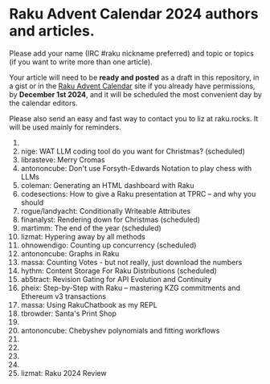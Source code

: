 # Raku Advent Calendar 2024 authors and articles.

Please add your name (IRC #raku nickname preferred) and topic or
topics (if you want to write more than one article).

Your article will need to be **ready and posted** as a draft in
this repository, in a gist or in the
[Raku Advent Calendar](https://raku-advent.blog) site if you
already have permissions, by
**December 1st 2024**,
and it will be scheduled the most convenient day by the calendar
editors.

Please also send an easy and fast way to contact you to liz at raku.rocks. It will be used mainly for
reminders.

1. 
2. nige: WAT LLM coding tool do you want for Christmas? (scheduled)
3. librasteve: Merry Cromas
4. antononcube: Don't use Forsyth-Edwards Notation to play chess with LLMs
5. coleman: Generating an HTML dashboard with Raku
6. codesections: How to give a Raku presentation at TPRC – and why you should
7. rogue/landyacht: Conditionally Writeable Attributes
8. finanalyst: Rendering down for Christmas (scheduled)
9. martimm: The end of the year (scheduled)
10. lizmat: Hypering away by all methods
11. ohnowendigo: Counting up concurrency (scheduled)
12. antononcube: Graphs in Raku
13. massa: Counting Votes - but not really, just download the numbers
14. hythm: Content Storage For Raku Distributions (scheduled)
15. ab5tract: Revision Gating for API Evolution and Continuity
16. pheix: Step-by-Step with Raku – mastering KZG commitments and Ethereum v3 transactions
17. massa: Using RakuChatbook as my REPL
18. tbrowder: Santa's Print Shop
19.
20. antononcube: Chebyshev polynomials and fitting workflows
21. 
22.
23.
24.
25. lizmat: Raku 2024 Review
